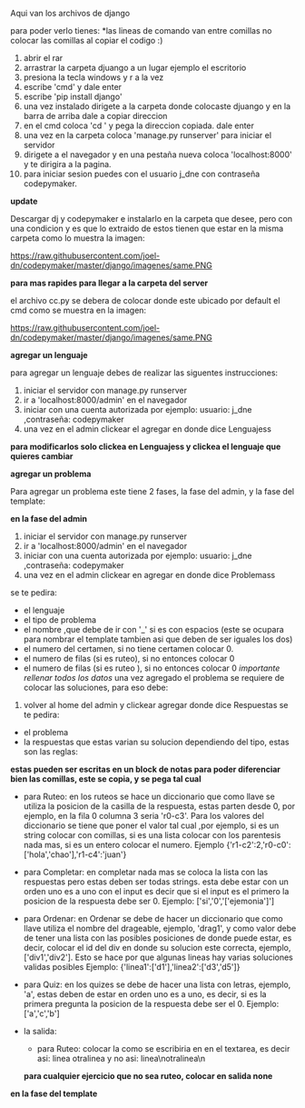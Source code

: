 Aqui van los archivos de django

para poder verlo tienes:
*las lineas de comando van entre comillas no colocar las comillas al copiar el codigo :)
1) abrir el rar
2) arrastrar la carpeta djuango a un lugar ejemplo el escritorio
3) presiona la tecla windows y r a la vez
4) escribe 'cmd' y dale enter
5) escribe 'pip install django'
6) una vez instalado dirigete a la carpeta donde colocaste djuango y en la barra de arriba dale a copiar direccion
7) en el cmd coloca 'cd ' y pega la direccion copiada. dale enter
8) una vez en la carpeta coloca 'manage.py runserver' para iniciar el servidor
9) dirigete a el navegador y en una pestaña nueva coloca 'localhost:8000' y te dirigira a la pagina.
10) para iniciar sesion puedes con el usuario j_dne con contraseña codepymaker.

**update**

Descargar dj y codepymaker e instalarlo en la carpeta que desee, pero con una condicion y es que lo extraido de estos tienen que
estar en la misma carpeta como lo muestra la imagen:

https://raw.githubusercontent.com/joel-dn/codepymaker/master/django/imagenes/same.PNG

**para mas rapides para llegar a la carpeta del server**

el archivo cc.py se debera de colocar donde este ubicado por default el cmd como se muestra en la imagen:

https://raw.githubusercontent.com/joel-dn/codepymaker/master/django/imagenes/same.PNG

**agregar un lenguaje**

para agregar un lenguaje debes de realizar las siguentes instrucciones:
1) iniciar el servidor con manage.py runserver
2) ir a 'localhost:8000/admin' en el navegador
3) iniciar con una cuenta autorizada por ejemplo: usuario: j_dne ,contraseña: codepymaker
4) una vez en el admin clickear el agregar en donde dice Lenguajess

**para modificarlos solo clickea en Lenguajess y clickea el lenguaje que quieres cambiar**

**agregar un problema**

Para agregar un problema este tiene 2 fases, la fase del admin, y la fase del template:

**en la fase del admin**

1) iniciar el servidor con manage.py runserver
2) ir a 'localhost:8000/admin' en el navegador
3) iniciar con una cuenta autorizada por ejemplo: usuario: j_dne ,contraseña: codepymaker
4) una vez en el admin clickear en agregar en donde dice Problemass

se te pedira:

- el lenguaje
- el tipo de problema
- el nombre ,que debe de ir con '_' si es con espacios (este se ocupara para nombrar el template tambien asi que deben de ser iguales los dos)
- el numero del certamen, si no tiene certamen colocar 0.
- el numero de filas (si es ruteo), si no entonces colocar 0
- el numero de filas (si es ruteo ), si no entonces colocar 0
*importante rellenar todos los datos*
una vez agregado el problema se requiere de colocar las soluciones, para eso debe:
1) volver al home del admin y clickear agregar donde dice Respuestas
se te pedira:
- el problema
- la respuestas que estas varian su solucion dependiendo del tipo, estas son las reglas:

**estas pueden ser escritas en un block de notas para poder diferenciar bien las comillas, este se copia, y se pega tal cual**

 - para Ruteo:
    en los ruteos se hace un diccionario que como llave se utiliza la posicion de la casilla de la respuesta, estas parten 
    desde 0, por ejemplo, en la fila 0 columna 3 seria 'r0-c3'. Para los valores del diccionario se tiene que poner el valor 
    tal cual ,por ejemplo, si es un string colocar con comillas, si es una lista colocar con los parentesis nada mas, si es un 
    entero colocar el numero. Ejemplo {'r1-c2':2,'r0-c0':['hola','chao'],'r1-c4':'juan'}
  
 - para Completar:
    en completar nada mas se coloca la lista con las respuestas pero estas deben ser todas strings. esta debe estar con un
    orden uno es a uno con el input es decir que si el input es el primero la posicion de la respuesta debe ser 0.
    Ejemplo: ['si','0','['ejemonia']']
    
 - para Ordenar:
    en Ordenar se debe de hacer un diccionario que como llave utiliza el nombre del drageable, ejemplo, 'drag1', y como valor
    debe de tener una lista con las posibles posiciones de donde puede estar, es decir, colocar el id del div en donde su
    solucion este correcta, ejemplo, ['div1','div2']. Esto se hace por que algunas lineas hay varias soluciones validas posibles
    Ejemplo: {'linea1':['d1'],'linea2':['d3','d5']}
    
 - para Quiz:
      en los quizes se debe de hacer una lista con letras, ejemplo, 'a', estas deben de estar en orden uno es a uno, es
      decir, si es la primera pregunta la posicion de la respuesta debe ser el 0.
      Ejemplo: ['a','c','b']
  
- la salida:
    - para Ruteo:
      colocar la como se escribiria en en el textarea, es decir asi:
      linea
      otralinea
      y no asi:
      linea\notralinea\n

  **para cualquier ejercicio que no sea ruteo, colocar en salida none**
  
 **en la fase del template**
 
    
